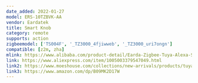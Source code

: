 ```yaml
---
date_added: 2022-01-27
model: ERS-10TZBVK-AA
vendor: Eardatek
title: Smart Knob
category: remote
supports: action
zigbeemodel: ['TS004F', '_TZ3000_4fjiwweb', '_TZ3000_uri7ongn']
compatible: [z2m, zha]
mlink: https://www.alibaba.com/product-detail/Earda-Zigbee-Tuya-Alexa-Smartphone-Remote_1600325270928.html
link: https://www.aliexpress.com/item/1005003379547049.html
link2: https://www.moeshouse.com/collections/new-arrivals/products/tuya-zigbee-smart-knob-switch-wireless-scene-switch-button-scene-button-controller-battery-powered-automation-scenario
link3: https://www.amazon.com/dp/B09MK2D17W
---
```

